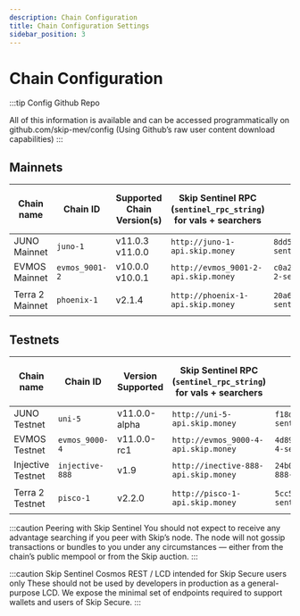 ```yaml
---
description: Chain Configuration
title: Chain Configuration Settings
sidebar_position: 3
---
```


# Chain Configuration

:::tip Config Github Repo 

All of this information is available and can be accessed programmatically on <a hef="http://github.com/skip-mev/config" target="_blank">github.com/skip-mev/config</a> (Using Github’s raw user content download capabilities)
:::

## Mainnets

| Chain name      | Chain ID       | Supported Chain Version(s) | Skip Sentinel RPC (`sentinel_rpc_string`) for vals + searchers | `sentinel_peer_string` for vals                                                    | MEV-tendermint Version (for vals) | AuctionHouse Address (for searchers)           | Skip Sentinel Cosmos-SDK REST / LCD for Skip Secure |
| --------------- | -------------- | -------------------------- | ----------------------------------------- | --------------------------------------------------------------------------------- | --------------------------------- | ---------------------------------------------- | ----------------------------------------- |
| JUNO Mainnet    | `juno-1`       | v11.0.3 v11.0.0            | `http://juno-1-api.skip.money`            | `8dd5dfefe8959f7186e6c80bdb87dbd919534677@juno-1-sentinel.skip.money:26656`       | `v0.34.21-mev.14`                 | `juno10g0l3hd9sau3vnjrayjhergcpxemucxcspgnn4`  | `http://juno-1-lcd.skip.money`       |
| EVMOS Mainnet   | `evmos_9001-2` | v10.0.0 v10.0.1            | `http://evmos_9001-2-api.skip.money`      | `c0a2990e2a5dad7f4ace044d2f936de6891c6f0a@evmos_9001-2-sentinel.skip.money:26656` | `v0.34.24-mev.14`                 | `evmos17yqtnk08ly94lgz3fzagfu2twsws33z7cpkxa2` | `http://evmos_9001-2-lcd.skip.money` |
| Terra 2 Mainnet | `phoenix-1`    | v2.1.4                     | `http://phoenix-1-api.skip.money`         | `20a61f70d93af978a3bc1d6be634a57918934f79@phoenix-1-sentinel.skip.money:26656`    | `v0.34.21-terra.1-mev.14`         | `terra1d5fzv2y8fpdax4u2nnzrn5uf9ghyu5sxr865uy` | `http://phoenix-1-lcd.skip.money`    |

## Testnets

| Chain name        | Chain ID        | Version Supported | Skip Sentinel RPC (`sentinel_rpc_string`) for vals + searchers | `sentinel_peer_string` for vals                                                     | MEV-tendermint Version (for vals) | AuctionHouse Address (for searchers)           | Skip Sentinel Cosmos-SDK REST / LCD for Skip Secure
| ----------------- | --------------- | ----------------- | ----------------------------------------- | ---------------------------------------------------------------------------------- | --------------------------------- | ---------------------------------------------- | ----------------------------------------- |
| JUNO Testnet      | `uni-5`         | v11.0.0-alpha     | `http://uni-5-api.skip.money`             | `f18d6e226545b348aa37c86cc735d0620838fcd8@uni-5-sentinel.skip.money:26656`         | `v0.34.21-mev.14`                 | `juno10g0l3hd9sau3vnjrayjhergcpxemucxcspgnn4`  |   `http://uni-5-lcd.skip.money`         |
| EVMOS Testnet     | `evmos_9000-4`  | v11.0.0-rc1       | `http://evmos_9000-4-api.skip.money`      | `4d8990908ae5cbe7783192c0364db4a90af56dbc@evmos_9000-4-sentinel.skip.money:26656`  | `v0.34.24-mev.14`                 | `evmos17yqtnk08ly94lgz3fzagfu2twsws33z7cpkxa2` |  `http://evmos_9000-4-lcd.skip.money`   |
| Injective Testnet | `injective-888` | v1.9              | `http://inective-888-api.skip.money`      | `24b0ca5c32b1c90fe7e373075de1d94ddf94c0b3@injective-888-sentinel.skip.money:26656` | `v0.34.23-mev.14`                 | `inj1mwj9kxxxuflr233pulfk037lr55jv680wy5sm4`   |  `http://injective-888-lcd.skip.money`  |
| Terra 2 Testnet   | `pisco-1`       | v2.2.0            | `http://pisco-1-api.skip.money`           | `5cc5e6506818a113387d92e0b60a7206845b4d7e@pisco-1-sentinel.skip.money:26656`       | `v0.34.21-terra.1-mev.14`         | `terra1d5fzv2y8fpdax4u2nnzrn5uf9ghyu5sxr865uy` | `http://pisco-1-lcd.skip.money`         |

:::caution Peering with Skip Sentinel
You should not expect to receive any advantage searching if you peer with Skip’s node. The node will not gossip transactions or bundles to you under any circumstances — either from the chain’s public mempool or from the Skip auction. 
:::

:::caution Skip Sentinel Cosmos REST / LCD intended for Skip Secure users only
These should not be used by developers in production as a general-purpose LCD. 
We expose the minimal set of endpoints required to support wallets and users of Skip Secure. 
:::
